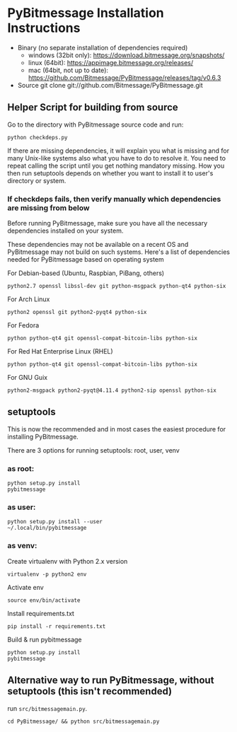 # PyBitmessage Installation Instructions
- Binary (no separate installation of dependencies required)
    - windows (32bit only): https://download.bitmessage.org/snapshots/
    - linux (64bit): https://appimage.bitmessage.org/releases/
    - mac (64bit, not up to date): https://github.com/Bitmessage/PyBitmessage/releases/tag/v0.6.3
- Source
    git clone git://github.com/Bitmessage/PyBitmessage.git

## Helper Script for building from source
Go to the directory with PyBitmessage source code and run:
```
python checkdeps.py
```
If there are missing dependencies, it will explain you what is missing and for many Unix-like systems also what you have to do to resolve it. You need to repeat calling the script until you get nothing mandatory missing. How you then run setuptools depends on whether you want to install it to user's directory or system.

### If checkdeps fails, then verify manually which dependencies are missing from below
Before running PyBitmessage, make sure you have all the necessary dependencies
installed on your system.

These dependencies may not be available on a recent OS and PyBitmessage may not build on such systems.
Here's a list of dependencies needed for PyBitmessage based on operating system

For Debian-based (Ubuntu, Raspbian, PiBang, others)
```
python2.7 openssl libssl-dev git python-msgpack python-qt4 python-six
```
For Arch Linux
```
python2 openssl git python2-pyqt4 python-six
```
For Fedora
```
python python-qt4 git openssl-compat-bitcoin-libs python-six
```
For Red Hat Enterprise Linux (RHEL)
```
python python-qt4 git openssl-compat-bitcoin-libs python-six
```
For GNU Guix
```
python2-msgpack python2-pyqt@4.11.4 python2-sip openssl python-six
```

## setuptools
This is now the recommended and in most cases the easiest procedure for installing PyBitmessage. 

There are 3 options for running setuptools: root, user, venv

### as root:
```
python setup.py install
pybitmessage
```

### as user:
```
python setup.py install --user
~/.local/bin/pybitmessage
```

### as venv:
Create virtualenv with Python 2.x version
```
virtualenv -p python2 env
```

Activate env
```
source env/bin/activate
```

Install requirements.txt
```
pip install -r requirements.txt
```

Build & run pybitmessage
```
python setup.py install
pybitmessage
```

## Alternative way to run PyBitmessage, without setuptools (this isn't recommended)
run `src/bitmessagemain.py`.
```
cd PyBitmessage/ && python src/bitmessagemain.py
```
